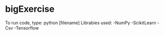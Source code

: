 # bigExercise
To run code, type:
python [filename]
Librabies used:
-NumPy
-ScikitLearn
-Csv
-Tensorflow
